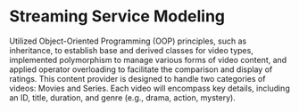 # Streaming Service Modeling
Utilized Object-Oriented Programming (OOP) principles, such as inheritance, to establish base and derived classes for video types, implemented polymorphism to manage various forms of video content, and applied operator overloading to facilitate the comparison and display of ratings. This content provider is designed to handle two categories of videos: Movies and Series. Each video will encompass key details, including an ID, title, duration, and genre (e.g., drama, action, mystery).
